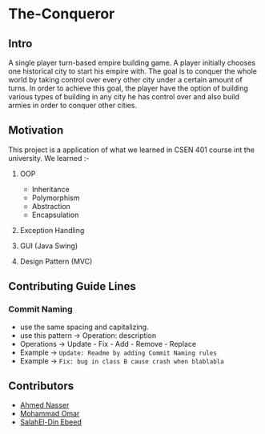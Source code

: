 # The-Conqueror

## Intro

A single player turn-based empire building game. A player initially chooses one historical city to start his empire with. The goal is to conquer the whole world by taking control over every other city under a certain amount of turns. In order to achieve this goal, the player have the option of building various types of building in any city he has control over and also build armies in order to conquer other cities.

## Motivation

This project is a application of what we learned in CSEN 401 course int the university.
We learned :-

1) OOP
   - Inheritance
   - Polymorphism
   - Abstraction
   - Encapsulation
  
2) Exception Handling
3) GUI (Java Swing)
4) Design Pattern (MVC)

## Contributing Guide Lines

### Commit Naming

- use the same spacing and capitalizing.
- use this pattern -> Operation: description
- Operations -> Update - Fix - Add - Remove - Replace
- Example -> ```Update: Readme by adding Commit Naming rules```
- Example -> ```Fix: bug in class B cause crash when blablabla```

## Contributors

- [Ahmed Nasser](https://github.com/AhmedNasserG)
- [Mohammad Omar](https://github.com/MohammadOTaha)
- [SalahEl-Din Ebeed](https://github.com/Salah3beed)
